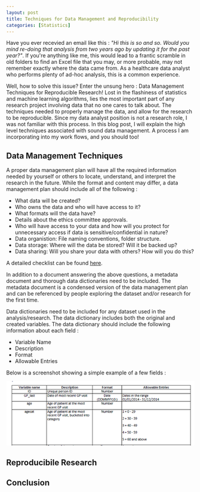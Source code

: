 ```yaml
---
layout: post
title: Techniques for Data Management and Reproducibility
categories: [Statistics]
---
```


Have you ever recevied an email like this : *"Hi this is so and so.  Would you mind re-doing that analysis from two years ago by updating it for the past year?"*.  If you're anything like me, this would lead to a frantic scramble in old folders to find an Excel file that you may, or more probable, may not remember exactly where the data came from.  As a healthcare data analyst who performs plenty of ad-hoc analysis, this is a common experience. 

Well, how to solve this issue?  Enter the unsung hero : Data Management Techniques for Reproducible Research!  Lost in the flashiness of statistics and machine learning algorithms, lies the most important part of any research project involving data that no one cares to talk about. The techniques needed to properly manage the data, and allow for the research to be reproducible. Since my data analyst position is not a research role, I was not familiar with this process.  In this blog post, I will explain the high level techniques associated with sound data management.  A process I am incorporating into my work flows, and you should too! 

## Data Management Techniques

A proper data management plan will have all the required information needed by yourself or others to locate, understand, and interpret the research in the future. While the format and content may differ, a data management plan should include all of the following : 

* What data will be created?
* Who owns the data and who will have access to it?
* What formats will the data have?
* Details about the ethics committee approvals.
* Who will have access to your data and how will you protect for unnecessary access if data is sensitive/confidential in nature?
* Data organistion: File naming conventions, folder structure.
* Data storage: Where will the data be stored? Will it be backed up?
* Data sharing: Will you share your data with others? How will you do this?

A detailed checklist can be found [here](https://www.dcc.ac.uk/DMPs/checklist).  

In addition to a document answering the above questions, a metadata document and thorough data dictionaries need to be included.  The metadata document is a condensed version of the data management plan and can be referenced by people exploring the dataset and/or research for the first time. 

Data dictionaries need to be included for any dataset used in the analysis/research.  The data dictionary includes both the original and created variables.  The data dictionary should include the following information about each field : 

* Variable Name
* Description 
* Format
* Allowable Entries

Below is a screenshot showing a simple example of a few fields : 

<img src="/images/DM_2.PNG"/>


## Reproducibile Research



## Conclusion


 
